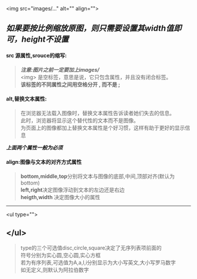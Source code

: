 \<img src="images/..." alt="" align="">

*如果要按比例缩放原图，则只需要设置其width值即可，height不设置*
---
#### src 源属性,srouce的缩写:  
>***注意:图片之前一定要加上images/***      
>\<img> 是空标签，意思是说，它只包含属性，并且没有闭合标签。           
>**该标签的不同属性之间用空格分开 , 而不是 ;**        
>    
#### alt,替换文本属性:    
>在浏览器无法载入图像时，替换文本属性告诉读者她们失去的信息。     
>此时，浏览器将显示这个替代性的文本而不是图像。    
>为页面上的图像都加上替换文本属性是个好习惯，这样有助于更好的显示信息      

***上面两个属性一般为必须***
#### align:图像与文本的对齐方式属性	
>**bottom,middle,top**分别将文本与图像的底部,中间,顶部对齐(默认为bottom) 		
>**left,right**决定图像浮动到文本的左边还是右边  	
>**heigth,width**  决定图像大小的属性			

************************************************************
\<ul type="">	
			
\</ul>			
---	
>type的三个可选值disc,circle,square决定了无序列表项前面的    
>符号分别为实心圆,空心圆,实心方框  
>若为有序列表,可选值为A,a,I,i分别显示为大小写英文,大小写罗马数字   
>如无定义,则默认为阿拉伯数字     

